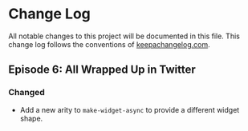 # Change Log
All notable changes to this project will be documented in this file. 
This change log follows the conventions of [keepachangelog.com](http://keepachangelog.com/).


## Episode 6: All Wrapped Up in Twitter
### Changed
- Add a new arity to `make-widget-async` to provide a different widget shape.


[Unreleased]: https://github.com/your-name/twitter/compare/e06-twitter...HEAD

